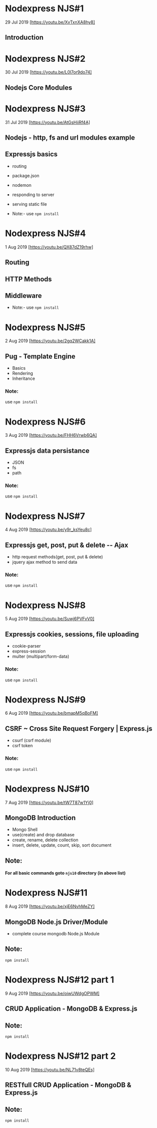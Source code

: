 # Nodexpress NJS#1
29 Jul 2019 [https://youtu.be/XvTxnXA8hy8]
## Introduction

# Nodexpress NJS#2
30 Jul 2019 [https://youtu.be/L0l7or9do74]
## Nodejs Core Modules

# Nodexpress NJS#3
31 Jul 2019 [https://youtu.be/AtGsHiiRf4A]
## Nodejs - http, fs and url modules example
## Expressjs basics 
- routing
- package.json
- nodemon
- responding to server
- serving static file

- Note:- use `npm install`

 # Nodexpress NJS#4
1 Aug 2019 [https://youtu.be/QX87dZ19rhw]
## Routing
## HTTP Methods
## Middleware

- Note:- use `npm install`

# Nodexpress NJS#5
2 Aug 2019 [https://youtu.be/2gq2WCakk1A]
## Pug - Template Engine
- Basics
- Rendering
- Inheritance 

### Note:
use `npm install`
 
# Nodexpress NJS#6
3 Aug 2019 [https://youtu.be/FHH6Vrwb6QA]
## Expressjs data persistance
- JSON
- fs
- path

### Note:
use `npm install`
 
# Nodexpress NJS#7
4 Aug 2019 [https://youtu.be/y9r_ksYeu8c]
## Expressjs get, post, put & delete -- Ajax
- http request methods(get, post, put & delete)
- jquery ajax method to send data

### Note:
use `npm install`

# Nodexpress NJS#8
5 Aug 2019 [https://youtu.be/Suwj6PVFvV0]
## Expressjs cookies, sessions, file uploading
- cookie-parser
- express-session
- multer (multipart/form-data)

### Note:
use `npm install`

# Nodexpress NJS#9
6 Aug 2019 [https://youtu.be/bmapM5qBoFM]
## CSRF ~ Cross Site Request Forgery | Express.js
- csurf (csrf module)
- csrf token
### Note:
use `npm install`

# Nodexpress NJS#10
7 Aug 2019 [https://youtu.be/tW7T87w1Yj0]
## MongoDB Introduction
- Mongo Shell
- use(create) and drop database
- create, rename, delete collection
- insert, delete, update, count, skip, sort document
## Note: 
#### For all basic commands goto `njs10` directory (in above list)

# Nodexpress NJS#11
8 Aug 2019 [https://youtu.be/xjE6NvhMeZY]
## MongoDB Node.js Driver/Module
- complete course mongodb Node.js Module
## Note: 
`npm install`

# Nodexpress NJS#12 part 1
9 Aug 2019 [https://youtu.be/oiwUWdgOPWM]
## CRUD Application - MongoDB & Express.js
## Note: 
`npm install`

# Nodexpress NJS#12 part 2
10 Aug 2019 [https://youtu.be/NL71v8teQEs]
## RESTfull CRUD Application - MongoDB & Express.js
## Note: 
`npm install`